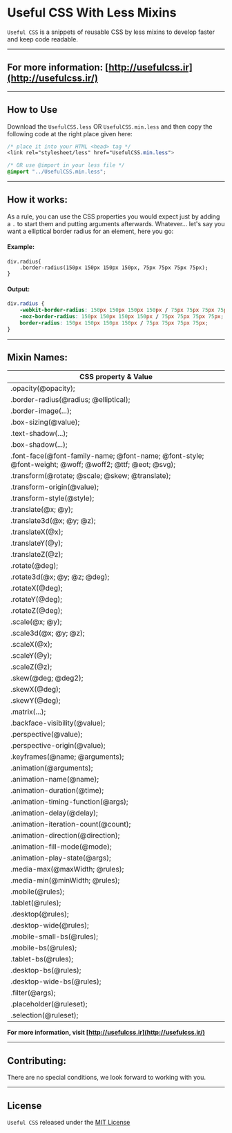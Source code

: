 # Useful CSS With Less Mixins
`Useful CSS` is a snippets of reusable CSS by less mixins to develop faster and keep code readable.

___
## For more information: [http://usefulcss.ir](http://usefulcss.ir/)
___

## How to Use
Download the `UsefulCSS.less` OR `UsefulCSS.min.less` and then copy the following code at the right place given here:
```CSS
/* place it into your HTML <head> tag */
<link rel="stylesheet/less" href="UsefulCSS.min.less">

/* OR use @import in your less file */
@import "../UsefulCSS.min.less";
```
___

## How it works:
As a rule, you can use the CSS properties you would expect just by adding a `.` to start them and putting arguments afterwards.
Whatever... let's say you want a elliptical border radius for an element, here you go:

#### Example:
```Less
div.radius{
	.border-radius(150px 150px 150px 150px, 75px 75px 75px 75px);
}
```

#### Output:
```CSS
div.radius {
	-webkit-border-radius: 150px 150px 150px 150px / 75px 75px 75px 75px;
	-moz-border-radius: 150px 150px 150px 150px / 75px 75px 75px 75px;
	border-radius: 150px 150px 150px 150px / 75px 75px 75px 75px;
}
```
___

## Mixin Names:
| CSS property & Value |
|--------------------|
| .opacity(@opacity); |
| .border-radius(@radius; @elliptical); |
| .border-image(...); |
| .box-sizing(@value); |
| .text-shadow(...); |
| .box-shadow(...); |
| .font-face(@font-family-name; @font-name; @font-style; @font-weight; @woff; @woff2; @ttf; @eot; @svg); |
| .transform(@rotate; @scale; @skew; @translate); |
| .transform-origin(@value); |
| .transform-style(@style); |
| .translate(@x; @y); |
| .translate3d(@x; @y; @z); |
| .translateX(@x); |
| .translateY(@y); |
| .translateZ(@z); |
| .rotate(@deg); |
| .rotate3d(@x; @y; @z; @deg); |
| .rotateX(@deg); |
| .rotateY(@deg); |
| .rotateZ(@deg); |
| .scale(@x; @y); |
| .scale3d(@x; @y; @z); |
| .scaleX(@x); |
| .scaleY(@y); |
| .scaleZ(@z); |
| .skew(@deg; @deg2); |
| .skewX(@deg); |
| .skewY(@deg); |
| .matrix(...); |
| .backface-visibility(@value); |
| .perspective(@value); |
| .perspective-origin(@value); |
| .keyframes(@name; @arguments); |
| .animation(@arguments); |
| .animation-name(@name); |
| .animation-duration(@time); |
| .animation-timing-function(@args); |
| .animation-delay(@delay); |
| .animation-iteration-count(@count); |
| .animation-direction(@direction); |
| .animation-fill-mode(@mode); |
| .animation-play-state(@args); |
| .media-max(@maxWidth; @rules); |
| .media-min(@minWidth; @rules); |
| .mobile(@rules); |
| .tablet(@rules); |
| .desktop(@rules); |
| .desktop-wide(@rules); |
| .mobile-small-bs(@rules); |
| .mobile-bs(@rules); |
| .tablet-bs(@rules); |
| .desktop-bs(@rules); |
|  .desktop-wide-bs(@rules); |
| .filter(@args); |
| .placeholder(@ruleset); |
| .selection(@ruleset); |

**For more information, visit [http://usefulcss.ir](http://usefulcss.ir/)**

___

## Contributing:
There are no special conditions, we look forward to working with you.

___

## License
`Useful CSS` released under the [MIT License](https://opensource.org/licenses/MIT)